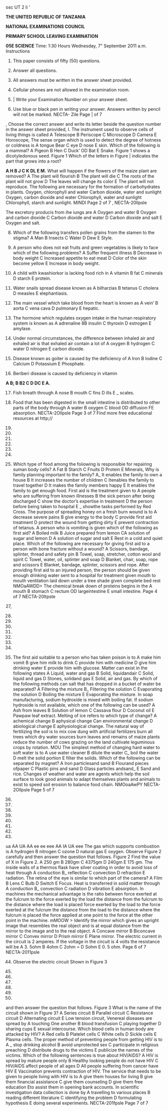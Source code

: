 osc
UT 2 li '

**THE UNITED REPUBLIC OF TANZANIA**

**NATIONAL EXAMINATIONS COUNCIL**

**PRIMARY SCHOOL LEAVING EXAMINATION**

**05E SCIENCE**
Time: 1:30 Hours Wednesday, 7" September 2011 a.m.
Instructions

1. This paper consists of fifty (50) questions.

2. Answer all questions.

3. All answers must be written in the answer sheet provided.

4. Cellular phones are not allowed in the examination room.

5. | Write your Examination Number on your answer sheet.

6. Use blue or black pen in writing your answer. Answers written by pencil will not be marked.
NECTA- Zile Page | of 7

, Choose the correct answer and write its letter beside the question number in the answer sheet provided,
I.
The instrument used to observe cells of living things is called
   A Telescope B Periscope C Microscope D Camera E Horoscope,
The sense organ which is used to detect the degree of hotness or coldness is
   A tongue Bear C eye D nose E skin.
Which of the following is a mammal?
   A Pigeon B Hen C Duck’ OD Bat E Snake.
Figure 1 shows a dicotyledonous seed.
Figure 1
Which of the letters in Figure | indicates the part that grows into a root?

**A H B J C K DL E M.**
What will happen if the flowers of the maize plant are removed?
   A The plant will flourish B The plant will die
   C The roots of the plant will not grow D The leaves will change its color
   E The plant will not reproduce.
The following are necessary for the formation of carbohydrates in plants.
Oxygen, chlorophyll and water
Carbon dioxide, water and sunlight
Oxygen, carbon dioxide and water
Chlorophyll, water and sunlight
Chlorophyll, starch and sunlight.
MINDI
Page 2 of 7 , NECTA-20llpsle

The excretory producis from ihe iungs are
   A Oxygen and water B Oxygen and carbon dioxide
   C Carbon dioxide and water D Carbon dioxide and salt
   E Oxygen and salt.

8. Which of the following transfers pollen grains from the stamen to the stigma?
   A Man B Insects C Water D Dew E Style.

9. A person who does not eat fruits and green vegetables is likely to face which of the following problems?
   A Suffer frequent illness B Decrease in body weight
   C Increased appetite to eat meat D Color of the skin become yellow
   E Increase in body weight.

10. A child with kwashiorkor is lacking food rich in
   A vitamin B fat C minerals D starch E protein.

11. Water snails spread disease known as
   A bilharzias B tetanus C cholera D measles E elephantiasis.

12. The main vessel which take blood from the heart is known as
   A vein’ B aorta C vena cava D pulmonary E hepatic.

13. The hormone which regulates oxygen intake in the human respiratory system is known as
   A adrenaline 8B insulin C thyroxin D estrogen E amylase.

14. Under normal circumstances, the difference between inhaled air and exhaled air is that exhaled air contain a lot of
   A oxygen B hydrogen C water
   D nitrogen E carbon dioxide.

15. Disease known as goiter is caused by the deficiency of
   A Iron B lodine C Calcium D Potassium E Phosphate.

16. Beriberi disease is caused by deficiency in vitamin

**A B; B B2 C D DC E A.**

17. Fish breath through
   A nose B mouth C fins D ills E _ scales.

18. Food that has been digested in the small intestine is distributed to other parts of the body through
   A water B oxygen C blood OD diffusion FE absorption.
NECTA-2Ollpsle Page 3 of 7
Find more free educational resources at http;//

20.

21.

22.

23.

24.

25.

26. Which type of food among the foiiowing is responsibie for repairing suman body cells?
   A Fat B Starch C Fnuits D Protein E Minerals,
Why is family planning important to the family?
A_ It enables the family to own a house B It increases the number of children
   C Itenables the family to travel together D It makes the family members happy
   E It enables the family to get enough food.
First aid is the treatment given to
   A people who are suffering from known illnesses
   B the sick person after being discharged
   C show the doctor’s expertise in treatment
   D the person before being taken to hospital
   E _ showthe tasks performed by Red Cross.
The purpose of spreading honey on a fresh burn wound is to
   A decrease severe pains B give energy to the body
   C provide first aid treatment D protect the wound from getting dirty
   E prevent contraction of tetanus.
   A person who is vomiting is given which of the following as first aid?
   A Boiled milk B Juice prepared from lemon
CA solution of sugar and lemon D A solution of sugar and salt
   E Rest in a cold and quiet place.
Which of the following are necessary for giving first aid to a person with bone fracture without a wound?
   A Scissors, bandage, splinter, thread and safety pin
   B Towel, soap, stretcher, cotton wool and spirit
   C Towel, water, oil, splinter and soap
   D Blanket, chair, soap, rope and scissors
   E Blanket, bandage, splinter, scissors and rope.
After providing first aid to an injured person, the person should be given enough drinking water sent to a hospital for treatment given mouth to mouth ventilation laid down under a tree shade given complete bed rest
NMOaAWDD>
The chemical break down of proteins begins in the
   A mouth B stomach C rectum OD largeintestine E small intestine.
Page 4 of 7 NECTA-20ltpste

27,

28.

29.

30.

31.

32.

33.

34.

35. The first aid suitable to a person who has taken poison is to
   A make him vomit B give him milk to drink
   C provide him with medicine D give him drinking water
   E provide him with glucose.
Matter can exist in the following states
   A Liquid, water and gas B Solid, liquidandair C Solid, liquid and gas
   D Stones, solidand gas E Solid, air and gas.
By which of the following methods can salt that has dropped in a bucket of water be separated?
   A Filtering the mixture B_ Filtering the solution C Evaporating the solution
   D Boiling the mixture E Evaporating the mixture.
In soap manufacturing, sodium hydroxide is mixed with boiling fat. If sodium hydroxide is not available, which one of the following can be used?
   A Ash from leaves B Solution of lemon C Cassava flour
   D Coconut oil E Pawpaw leaf extract.
Melting of ice refers to which type of change?
   A achemical change B aphysical change Can environmental change
   D abiological change E aphysiological change.
The natural way of fertilizing the soil is to mix cow dung with artificial fertilizers burn all trees which dry water sources burn leaves and remains of maize plants reduce the number of cows grazing on the land cultivate leguminous crops by rotation.
MOU
The simplest method of changing hard water to soft water is to
   A use water cleaner B dilute the water C_ boil the water
   D melt the solid portion E filter the solids.
Which of the following can be separated by magnet?
   A Iron particlesand sand B Flourand pieces ofpaper C Plastic pins and sand
   D Glass particles andsand_ E Sand and rice.
Changes of weather and water are agents which help the soil surface to look good animals to adapt themselves plants and animals to exist to speed soil erosion to balance food chain.
NMOoaAwPY
NECTA-2Ollpsle Page 5 of 7

36.

37.

38.

39.

40.

41.

42.

43. 
ua AA UA AA ee ee eee AA IA UA eee
The gas which supports combustion is
   A hydrogen B nitrogen C ozone D natural gas E oxygen.
Observe Figure 2 carefully and then answer the question that follows.
Figure 2
Find the value of X in Figure 2. A 250 gm B 280gm C 4375gm D 240gm E 175 gm.
The inside walls of a thermos flask have silver coating in order to avoid loss of heat through
   A conduction B_ reflection C convection D refraction E radiation.
The retina of the eye is similar to which part of the camera?
   A Film B Lens C Bulb D Switch E Focus.
Heat is transferred in solid matter through
   A conduction B_ convection C radiation D vibration E absorption.
In machines the mechanical advantage is the ratio between force exerted at the fulcrum to the force exerted by the load the distance from the fulcrum to the distance where the load is placed force exerted by the load to the force exerted at the fulcrum the distance from the load to the distance where the fulcrum is placed the force applied at one point to the force at the other point in the machine.
mMOOW >
Identify the mirror which gives an upright image that resembles the real object and is at equal distance from the mirror to the image and to the real object.
   A Concave mirror B Biconcave mirror C Convex mirror
   D Prism mirror E Plane mirror.
The electric current in the circuit is 2 amperes. If the voltage in the circuit is 4 volts the resistance will be
   A 3. 5ohm B 4ohm C 2ohm = D Sohm E 0. 5 ohm.
Page 6 of 7 NECTA-2011psle

44. Observe the electric circuit Shown in Figure 3

45.

46.

47.

48.

49.

50. 
and then answer the question that follows.
Figure 3
What is the name of the circuit shown in Figure 3?
   A Series circuit B Parallel circuit C Resistance circuit
   D Alternating circuit E Low tension circuit,
Venereal diseases are spread by
   A touching One another B blood transfusion C playing together
   D sharing cups E sexual intercourse.
Which blood cells in human body are attacked by HIV?
   A Red cells B Platelet cells C White cells
   D Sickle cells E Plasma cells.
The proper method of preventing people from getting HIV is to
   A _ stop drinking alcohol B avoid unprotected sex
   C participate in religious preaching D distribute drugs to the victims
   E publicize the names of the victims.
Which of the following sentences is true about HIV/AIDS?
   A HIV is spread by mature people only
   B Healthy looking people do not have HIV
   C HIV/AIDS affect people of all ages
   D All people suffering from cancer have HIV
   E Vaccination prevents contraction of HIV.
The service that needs to be given to people living with HIV is to
   A give them houses for living
   B give them financial assistance
   C give them counseling
   D give them free education
Eto assist them in opening bank accounts.
In scientific investigation data collection is done by
   A travelling to various places B reading different literature
   C identifying the problem D formulating hypothesis
   E doing several experiments.
NECTA-201fpsle Page 7 of 7